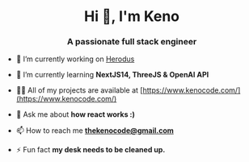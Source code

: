 <h1 align="center">Hi 👋, I'm Keno</h1>
<h3 align="center">A passionate full stack engineer</h3>

- 🔭 I’m currently working on [Herodus](Herodus.io)

- 🌱 I’m currently learning **NextJS14, ThreeJS & OpenAI API**

- 👨‍💻 All of my projects are available at [https://www.kenocode.com/](https://www.kenocode.com/)

- 💬 Ask me about **how react works :)**

- 📫 How to reach me **thekenocode@gmail.com**

- ⚡ Fun fact **my desk needs to be cleaned up.**





